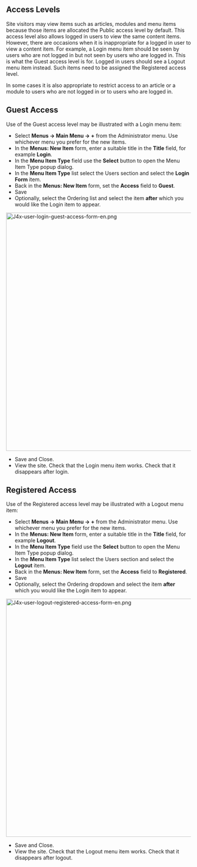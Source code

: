 <!-- Filename: J4.x:Guest_Access / Display title: Guest Access -->

## Access Levels

Site visitors may view items such as articles, modules and menu items
because those items are allocated the Public access level by default.
This access level also allows logged in users to view the same content
items. However, there are occasions when it is inappropriate for a
logged in user to view a content item. For example, a Login menu item
should be seen by users who are not logged in but not seen by users who
are logged in. This is what the Guest access level is for. Logged in
users should see a Logout menu item instead. Such items need to be
assigned the Registered access level.

In some cases it is also appropriate to restrict access to an article or
a module to users who are not logged in or to users who are logged in.

## Guest Access

Use of the Guest access level may be illustrated with a Login menu item:

- Select **Menus **→** Main Menu **→** +** from the Administrator menu.
  Use whichever menu you prefer for the new items.
- In the **Menus: New Item** form, enter a suitable title in the
  **Title** field, for example **Login**.
- In the **Menu Item Type** field use the **Select** button to open the
  Menu Item Type popup dialog.
- In the **Menu Item Type** list select the Users section and select the
  **Login Form** item.
- Back in the **Menus: New Item** form, set the **Access** field to
  **Guest**.
- Save
- Optionally, select the Ordering list and select the item **after**
  which you would like the Login item to appear.

<img
src="https://docs.joomla.org/images/thumb/b/b6/J4x-user-login-guest-access-form-en.png/800px-J4x-user-login-guest-access-form-en.png"
class="thumbborder" decoding="async"
srcset="https://docs.joomla.org/images/b/b6/J4x-user-login-guest-access-form-en.png 1.5x"
data-file-width="1000" data-file-height="810" width="800" height="648"
alt="J4x-user-login-guest-access-form-en.png" />

- Save and Close.
- View the site. Check that the Login menu item works. Check that it
  disappears after login.

## Registered Access

Use of the Registered access level may be illustrated with a Logout menu
item:

- Select **Menus **→** Main Menu **→** +** from the Administrator menu.
  Use whichever menu you prefer for the new items.
- In the **Menus: New Item** form, enter a suitable title in the
  **Title** field, for example **Logout**.
- In the **Menu Item Type** field use the **Select** button to open the
  Menu Item Type popup dialog.
- In the **Menu Item Type** list select the Users section and select the
  **Logout** item.
- Back in the **Menus: New Item** form, set the **Access** field to
  **Registered**.
- Save
- Optionally, select the Ordering dropdown and select the item **after**
  which you would like the Login item to appear.

<img
src="https://docs.joomla.org/images/thumb/0/05/J4x-user-logout-registered-access-form-en.png/800px-J4x-user-logout-registered-access-form-en.png"
class="thumbborder" decoding="async"
srcset="https://docs.joomla.org/images/0/05/J4x-user-logout-registered-access-form-en.png 1.5x"
data-file-width="1000" data-file-height="810" width="800" height="648"
alt="J4x-user-logout-registered-access-form-en.png" />

- Save and Close.
- View the site. Check that the Logout menu item works. Check that it
  disappears after logout.
